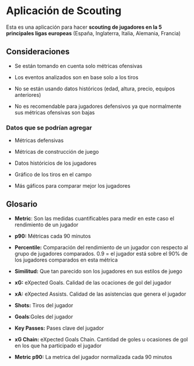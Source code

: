 # Aplicación de Scouting

Esta es una aplicación para hacer **scouting de jugadores en la 5 principales ligas europeas** (España, Inglaterra, Italia, Alemania, Francia)

## Consideraciones

-   Se están tomando en cuenta solo métricas ofensivas

-   Los eventos analizados son en base solo a los tiros

-   No se están usando datos históricos (edad, altura, precio, equipos anteriores)

-   No es recomendable para jugadores defensivos ya que normalmente sus métricas ofensivas son bajas

### Datos que se podrían agregar

-   Métricas defensivas

-   Métricas de construcción de juego

-   Datos históricios de los jugadores

-   Gráfico de los tiros en el campo

-   Más gáficos para comparar mejor los jugadores

## Glosario

-   **Metric**: Son las medidas cuantificables para medir en este caso el rendimiento de un jugador

-   **p90:** Métricas cada 90 minutos

-   **Percentile:** Comparación del rendimiento de un jugador con respecto al grupo de jugadores comparados. 0.9 = el jugador está sobre el 90% de los jugadores comparados en esta métrica

-   **Similitud:** Que tan parecido son los jugadores en sus estilos de juego

-   **xG:** eXpected Goals. Calidad de las ocaciones de gol del jugador

-   **xA:** eXpected Assists. Calidad de las asistencias que genera el jugador

-   **Shots:** Tiros del jugador

-   **Goals**:Goles del jugador

-   **Key Passes:** Pases clave del jugador

-    **xG Chain:** eXpected Goals Chain. Cantidad de goles u ocasiones de gol en los que ha participado el jugador

-   **Metric p90:** La metrica del jugador normalizada cada 90 minutos
